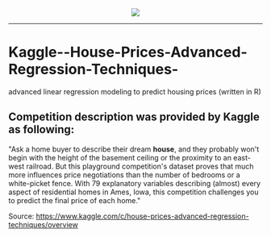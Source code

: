 <div align="center">
  <img src="https://storage.googleapis.com/kaggle-competitions/kaggle/5407/media/housesbanner.png"><br>
</div>

-----------------
# Kaggle--House-Prices-Advanced-Regression-Techniques-
advanced linear regression modeling to predict housing prices (written in R)

## Competition description was provided by Kaggle as following:

"Ask a home buyer to describe their dream **house**, and they probably won't begin with the height of the basement ceiling or the proximity to an east-west railroad. But this playground competition's dataset proves that much more influences price negotiations than the number of bedrooms or a white-picket fence. With 79 explanatory variables describing (almost) every aspect of residential homes in Ames, Iowa, this competition challenges you to predict the final price of each home."

Source: https://www.kaggle.com/c/house-prices-advanced-regression-techniques/overview
